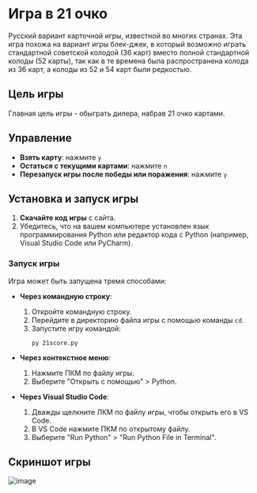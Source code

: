 # Игра в 21 очко

Русский вариант карточной игры, известной во многих странах. Эта игра похожа на вариант игры блек-джек, в который возможно играть стандартной советской колодой (36 карт) вместо полной стандартной колоды (52 карты), так как в те времена была распространена колода из 36 карт, а колоды из 52 и 54 карт были редкостью.

## Цель игры
Главная цель игры - обыграть дилера, набрав 21 очко картами.

## Управление
- **Взять карту**: нажмите `y`
- **Остаться с текущими картами**: нажмите `n`
- **Перезапуск игры после победы или поражения**: нажмите `y`

## Установка и запуск игры
1. **Скачайте код игры** с сайта.
2. Убедитесь, что на вашем компьютере установлен язык программирования Python или редактор кода с Python (например, Visual Studio Code или PyCharm).

### Запуск игры
Игра может быть запущена тремя способами:

- **Через командную строку**:
  1. Откройте командную строку.
  2. Перейдите в директорию файла игры с помощью команды `cd`.
  3. Запустите игру командой:
     ```
     py 21score.py
     ```

- **Через контекстное меню**:
  1. Нажмите ПКМ по файлу игры.
  2. Выберите "Открыть с помощью" > Python.

- **Через Visual Studio Code**:
  1. Дважды щелкните ЛКМ по файлу игры, чтобы открыть его в VS Code.
  2. В VS Code нажмите ПКМ по открытому файлу.
  3. Выберите "Run Python" > "Run Python File in Terminal".

## Скриншот игры
![image](https://github.com/user-attachments/assets/17603247-59b2-4c00-b546-81fc0f6d6823)
